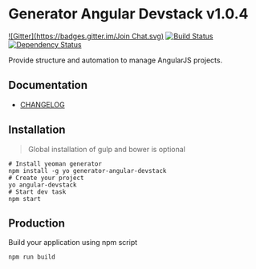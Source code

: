 # Generator Angular Devstack v1.0.4

[![Gitter](https://badges.gitter.im/Join Chat.svg)](https://gitter.im/ghoullier/generator-angular-devstack?utm_source=badge&utm_medium=badge&utm_campaign=pr-badge&utm_content=badge)
[![Build Status](http://img.shields.io/travis/ghoullier/generator-angular-devstack.svg?style=flat)](http://travis-ci.org/ghoullier/generator-angular-devstack)
[![Dependency Status](http://img.shields.io/gemnasium/ghoullier/generator-angular-devstack.svg?style=flat)](https://gemnasium.com/ghoullier/generator-angular-devstack)


Provide structure and automation to manage AngularJS projects.

## Documentation

- [CHANGELOG](./CHANGELOG.md)

## Installation

> Global installation of gulp and bower is optional

```
# Install yeoman generator
npm install -g yo generator-angular-devstack
# Create your project
yo angular-devstack
# Start dev task
npm start
```

## Production

Build your application using npm script

```
npm run build
```
